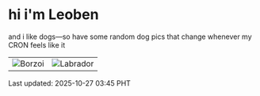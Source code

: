 # hi i'm Leoben

and i like dogs—so have some random dog pics that change whenever my CRON feels like it

|  |  |
|--------|----------|
| ![Borzoi](https://random-dog-vercel.vercel.app/api/random-borzoi?v=1761507932) | ![Labrador](https://random-dog-vercel.vercel.app/api/random-labrador?v=1761507932) |

Last updated: 2025-10-27 03:45 PHT
